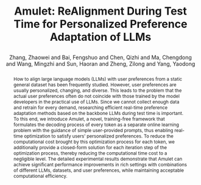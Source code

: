 ---
layout: pub
type: article
title: >
    Amulet: ReAlignment During Test Time for Personalized Preference Adaptation of LLMs
key: iclr25amulet
author: Zhang, Zhaowei and Bai, Fengshuo and Chen, Qizhi and Ma, Chengdong and Wang, Mingzhi and Sun, Haoran and Zheng, Zilong and Yang, Yaodong
correspondence: Zheng, Zilong and Yang, Yaodong
abbr: ICLR'25
journal: ICLR
pdf: https://openreview.net/forum?id=f9w89OY2cp
year: 2025
selected: true
abstract: >
    How to align large language models (LLMs) with user preferences from a static general dataset has been frequently studied. However, user preferences are usually personalized, changing, and diverse. This leads to the problem that the actual user preferences often do not coincide with those trained by the model developers in the practical use of LLMs. Since we cannot collect enough data and retrain for every demand, researching efficient real-time preference adaptation methods based on the backbone LLMs during test time is important. To this end, we introduce Amulet, a novel, training-free framework that formulates the decoding process of every token as a separate online learning problem with the guidance of simple user-provided prompts, thus enabling real-time optimization to satisfy users' personalized preferences. To reduce the computational cost brought by this optimization process for each token, we additionally provide a closed-form solution for each iteration step of the optimization process, thereby reducing the computational time cost to a negligible level. The detailed experimental results demonstrate that Amulet can achieve significant performance improvements in rich settings with combinations of different LLMs, datasets, and user preferences, while maintaining acceptable computational efficiency.
bibtex: >
    @inproceedings{zhang2025amulet,
        title={Amulet: ReAlignment During Test Time for Personalized Preference Adaptation of LLMs}, 
        author={Zhang, Zhaowei and Bai, Fengshuo and Chen, Qizhi and Ma, Chengdong and Wang, Mingzhi and Sun, Haoran and Zheng, Zilong and Yang, Yaodong},
        booktitle={The Thirteenth International Conference on Learning Representations},
        year={2025}
    }
---